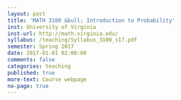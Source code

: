 ```yaml
---
layout: post
title: 'MATH 3100 &bull; Introduction to Probability'
inst: University of Virginia
inst-url: http://math.virginia.edu/
syllabus: /teaching/Syllabus_3100_s17.pdf
semester: Spring 2017
date: 2017-01-01 02:00:00
comments: false
categories: teaching
published: true
more-text: Course webpage
no-page: true
---
```

